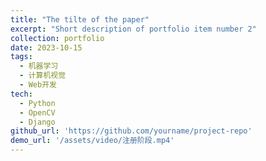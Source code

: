 ```yaml
---
title: "The tilte of the paper"
excerpt: "Short description of portfolio item number 2"
collection: portfolio
date: 2023-10-15
tags:
  - 机器学习
  - 计算机视觉
  - Web开发
tech:
  - Python
  - OpenCV
  - Django
github_url: 'https://github.com/yourname/project-repo'
demo_url: '/assets/video/注册阶段.mp4'
---
```

